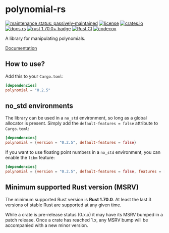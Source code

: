 # polynomial-rs

[![maintenance status: passively-maintained](https://img.shields.io/badge/maintenance-passively--maintained-yellowgreen.svg)](https://doc.rust-lang.org/cargo/reference/manifest.html#the-badges-section)
[![license](https://img.shields.io/crates/l/polynomial.svg)](LICENSE)
[![crates.io](https://img.shields.io/crates/v/polynomial.svg)](https://crates.io/crates/polynomial)
[![docs.rs](https://img.shields.io/docsrs/polynomial/latest)](https://docs.rs/polynomial/latest/)
[![rust 1.70.0+ badge](https://img.shields.io/badge/rust-1.70.0+-93450a.svg)](https://doc.rust-lang.org/cargo/reference/manifest.html#the-rust-version-field)
[![Rust CI](https://github.com/gifnksm/polynomial-rs/actions/workflows/rust-ci.yml/badge.svg)](https://github.com/gifnksm/polynomial-rs/actions/workflows/rust-ci.yml)
[![codecov](https://codecov.io/gh/gifnksm/polynomial-rs/branch/master/graph/badge.svg?token=0RxeiNjQNM)](https://codecov.io/gh/gifnksm/polynomial-rs)

A library for manipulating polynomials.

[Documentation](https://docs.rs/polynomial/latest/polynomial/)

## How to use?

Add this to your `Cargo.toml`:

```toml
[dependencies]
polynomial = "0.2.5"
```

## no_std environments

The library can be used in a `no_std` environment, so long as a global allocator is present.
Simply add the `default-features = false` attribute to `Cargo.toml`:

```toml
[dependencies]
polynomial = {version = "0.2.5", default-features = false}
```

If you want to use floating point numbers in a `no_std` environment, you can enable the `libm` feature:

```toml
[dependencies]
polynomial = {version = "0.2.5", default-features = false, features = ["libm"]}
```

## Minimum supported Rust version (MSRV)

The minimum supported Rust version is **Rust 1.70.0**.
At least the last 3 versions of stable Rust are supported at any given time.

While a crate is pre-release status (0.x.x) it may have its MSRV bumped in a patch release.
Once a crate has reached 1.x, any MSRV bump will be accompanied with a new minor version.
